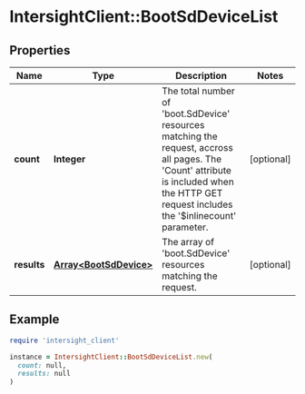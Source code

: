 # IntersightClient::BootSdDeviceList

## Properties

| Name | Type | Description | Notes |
| ---- | ---- | ----------- | ----- |
| **count** | **Integer** | The total number of &#39;boot.SdDevice&#39; resources matching the request, accross all pages. The &#39;Count&#39; attribute is included when the HTTP GET request includes the &#39;$inlinecount&#39; parameter. | [optional] |
| **results** | [**Array&lt;BootSdDevice&gt;**](BootSdDevice.md) | The array of &#39;boot.SdDevice&#39; resources matching the request. | [optional] |

## Example

```ruby
require 'intersight_client'

instance = IntersightClient::BootSdDeviceList.new(
  count: null,
  results: null
)
```

